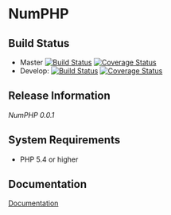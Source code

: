 NumPHP
======

## Build Status

* Master
[![Build Status](https://travis-ci.org/GordonLesti/NumPHP.svg?branch=master)](https://travis-ci.org/GordonLesti/NumPHP)
[![Coverage Status](https://coveralls.io/repos/GordonLesti/NumPHP/badge.png?branch=master)](https://coveralls.io/r/GordonLesti/NumPHP?branch=master)
* Develop:
[![Build Status](https://travis-ci.org/GordonLesti/NumPHP.svg?branch=develop)](https://travis-ci.org/GordonLesti/NumPHP)
[![Coverage Status](https://coveralls.io/repos/GordonLesti/NumPHP/badge.png?branch=develop)](https://coveralls.io/r/GordonLesti/NumPHP?branch=develop)

## Release Information

*NumPHP 0.0.1*

## System Requirements

* PHP 5.4 or higher

## Documentation

[Documentation](doc/README.md)
